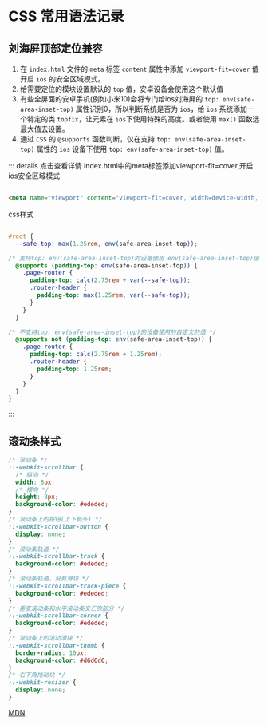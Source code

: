 # CSS 常用语法记录

## 刘海屏顶部定位兼容

1. 在 `index.html` 文件的 `meta` 标签 `content` 属性中添加 `viewport-fit=cover` 值开启 `ios` 的安全区域模式。
2. 给需要定位的模块设置默认的 `top` 值，安卓设备会使用这个默认值
3. 有些全屏面的安卓手机(例如小米10)会将专门给ios刘海屏的 `top: env(safe-area-inset-top)` 属性识别0，所以判断系统是否为 `ios`，给 `ios` 系统添加一个特定的类 `topfix`，让元素在 `ios`下使用特殊的高度。或者使用 `max()` 函数选最大值去设置。
4. 通过 `CSS` 的 `@supports` 函数判断，仅在支持 `top: env(safe-area-inset-top)` 属性的 `ios` 设备下使用 `top: env(safe-area-inset-top)` 值。

::: details 点击查看详情
index.html中的meta标签添加viewport-fit=cover,开启ios安全区域模式
```html

<meta name="viewport" content="viewport-fit=cover, width=device-width, initial-scale=1.0, maximum-scale=1.0, minimum-scale=1.0, user-scalable=no" />
```

css样式
```css

#root {
  --safe-top: max(1.25rem, env(safe-area-inset-top));

/* 支持top: env(safe-area-inset-top)的设备使用 env(safe-area-inset-top)值 */
  @supports (padding-top: env(safe-area-inset-top)) {
    .page-router {
      padding-top: calc(2.75rem + var(--safe-top));
      .router-header {
        padding-top: max(1.25rem, var(--safe-top));
      }
    }
  }

/* 不支持top: env(safe-area-inset-top)的设备使用的自定义的值 */
  @supports not (padding-top: env(safe-area-inset-top)) {
    .page-router {
      padding-top: calc(2.75rem + 1.25rem);
      .router-header {
        padding-top: 1.25rem;
      }
    }
  }
}
```
:::

## 滚动条样式

```css
/* 滚动条 */
::-webkit-scrollbar {
  /* 纵向 */
  width: 8px;
  /* 横向 */
  height: 8px;
  background-color: #ededed;
}
/* 滚动条上的按钮(上下箭头) */
::-webkit-scrollbar-button {
  display: none;
}
/* 滚动条轨道 */
::-webkit-scrollbar-track {
  background-color: #ededed;
}
/* 滚动条轨道，没有滑块 */
::-webkit-scrollbar-track-piece {
  background-color: #ededed;
}
/* 垂直滚动条和水平滚动条交汇的部分 */
::-webkit-scrollbar-corner {
  background-color: #ededed;
}
/* 滚动条上的滚动滑块 */
::-webkit-scrollbar-thumb {
  border-radius: 10px;
  background-color: #d6d6d6;
}
/* 右下角拖动块 */
::-webkit-resizer {
  display: none;
}
```

[MDN](https://developer.mozilla.org/zh-CN/docs/Web/CSS/::-webkit-scrollbar)
